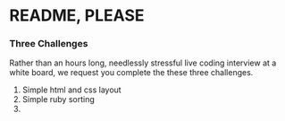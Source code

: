 # README, PLEASE

### Three Challenges

Rather than an hours long, needlessly stressful live coding interview at a white board, we request you complete the these three challenges.

1. Simple html and css layout
2. Simple ruby sorting
3. 